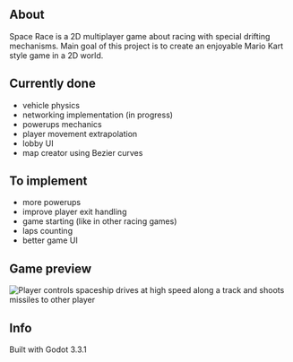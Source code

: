 ## About
Space Race is a 2D multiplayer game about racing with special drifting mechanisms.
Main goal of this project is to create an enjoyable Mario Kart style game in a 2D world.

## Currently done
- vehicle physics
- networking implementation (in progress)
- powerups mechanics
- player movement extrapolation
- lobby UI
- map creator using Bezier curves


## To implement
- more powerups
- improve player exit handling
- game starting (like in other racing games)
- laps counting
- better game UI


## Game preview
![Player controls spaceship drives at high speed along a track and shoots missiles to other player](/Images/Game_preview_video.gif)


## Info
Built with Godot 3.3.1